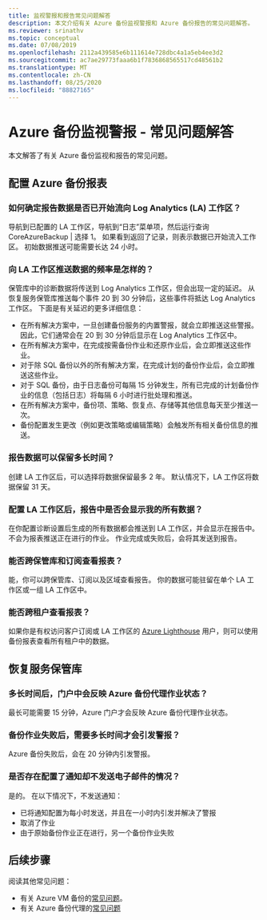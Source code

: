 ```yaml
---
title: 监视警报和报告常见问题解答
description: 本文介绍有关 Azure 备份监视警报和 Azure 备份报告的常见问题解答。
ms.reviewer: srinathv
ms.topic: conceptual
ms.date: 07/08/2019
ms.openlocfilehash: 2112a439585e6b111614e728dbc4a1a5eb4ee3d2
ms.sourcegitcommit: ac7ae29773faaa6b1f7836868565517cd48561b2
ms.translationtype: MT
ms.contentlocale: zh-CN
ms.lasthandoff: 08/25/2020
ms.locfileid: "88827165"
---
```

# <a name="azure-backup-monitoring-alert---faq"></a>Azure 备份监视警报 - 常见问题解答

本文解答了有关 Azure 备份监视和报告的常见问题。

## <a name="configure-azure-backup-reports"></a>配置 Azure 备份报表

### <a name="how-do-i-check-if-reporting-data-has-started-flowing-into-a-log-analytics-la-workspace"></a>如何确定报告数据是否已开始流向 Log Analytics (LA) 工作区？

导航到已配置的 LA 工作区，导航到“日志”菜单项，然后运行查询 CoreAzureBackup | 选择 1。 如果看到返回了记录，则表示数据已开始流入工作区。 初始数据推送可能需要长达 24 小时。

### <a name="what-is-the-frequency-of-data-push-to-an-la-workspace"></a>向 LA 工作区推送数据的频率是怎样的？

保管库中的诊断数据将传送到 Log Analytics 工作区，但会出现一定的延迟。 从恢复服务保管库推送每个事件 20 到 30 分钟后，这些事件将抵达 Log Analytics 工作区。 下面是有关延迟的更多详细信息：

* 在所有解决方案中，一旦创建备份服务的内置警报，就会立即推送这些警报。 因此，它们通常会在 20 到 30 分钟后显示在 Log Analytics 工作区中。
* 在所有解决方案中，在完成按需备份作业和还原作业后，会立即推送这些作业。
* 对于除 SQL 备份以外的所有解决方案，在完成计划的备份作业后，会立即推送这些作业。
* 对于 SQL 备份，由于日志备份可每隔 15 分钟发生，所有已完成的计划备份作业的信息（包括日志）将每隔 6 小时进行批处理和推送。
* 在所有解决方案中，备份项、策略、恢复点、存储等其他信息每天至少推送一次。
* 备份配置发生更改（例如更改策略或编辑策略）会触发所有相关备份信息的推送。

### <a name="how-long-can-i-retain-reporting-data"></a>报告数据可以保留多长时间？

创建 LA 工作区后，可以选择将数据保留最多 2 年。 默认情况下，LA 工作区将数据保留 31 天。

### <a name="will-i-see-all-my-data-in-reports-after-i-configure-the-la-workspace"></a>配置 LA 工作区后，报告中是否会显示我的所有数据？

 在你配置诊断设置后生成的所有数据都会推送到 LA 工作区，并会显示在报告中。 不会为报表推送正在进行的作业。 作业完成或失败后，会将其发送到报告。

### <a name="can-i-view-reports-across-vaults-and-subscriptions"></a>能否跨保管库和订阅查看报表？

能，你可以跨保管库、订阅以及区域查看报告。 你的数据可能驻留在单个 LA 工作区或一组 LA 工作区中。

### <a name="can-i-view-reports-across-tenants"></a>能否跨租户查看报表？

如果你是有权访问客户订阅或 LA 工作区的 [Azure Lighthouse](https://azure.microsoft.com/services/azure-lighthouse/) 用户，则可以使用备份报表查看所有租户中的数据。

## <a name="recovery-services-vault"></a>恢复服务保管库

### <a name="how-long-does-it-take-for-the-azure-backup-agent-job-status-to-reflect-in-the-portal"></a>多长时间后，门户中会反映 Azure 备份代理作业状态？

最长可能需要 15 分钟，Azure 门户才会反映 Azure 备份代理作业状态。

### <a name="when-a-backup-job-fails-how-long-does-it-take-to-raise-an-alert"></a>备份作业失败后，需要多长时间才会引发警报？

Azure 备份失败后，会在 20 分钟内引发警报。

### <a name="is-there-a-case-where-an-email-wont-be-sent-if-notifications-are-configured"></a>是否存在配置了通知却不发送电子邮件的情况？

是的。 在以下情况下，不发送通知：

* 已将通知配置为每小时发送，并且在一小时内引发并解决了警报
* 取消了作业
* 由于原始备份作业正在进行，另一个备份作业失败

## <a name="next-steps"></a>后续步骤

阅读其他常见问题：

* 有关 Azure VM 备份的[常见问题](backup-azure-vm-backup-faq.md)。
* 有关 Azure 备份代理的[常见问题](backup-azure-file-folder-backup-faq.md)
